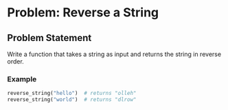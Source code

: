 # Problem: Reverse a String

## Problem Statement
Write a function that takes a string as input and returns the string in reverse order.

### Example
```python
reverse_string("hello")  # returns "olleh"
reverse_string("world")  # returns "dlrow"
